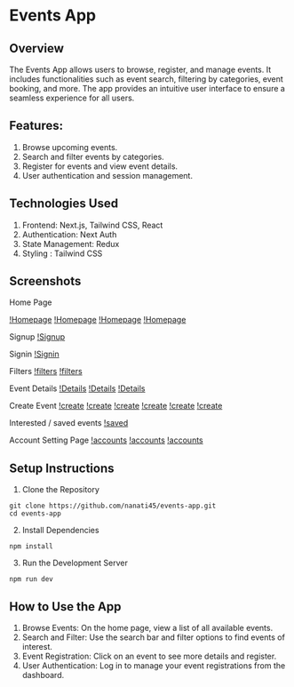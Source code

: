 # Events App

## Overview

The Events App allows users to browse, register, and manage events. It includes functionalities such as event search, filtering by categories, event booking, and more. The app provides an intuitive user interface to ensure a seamless experience for all users.

## Features:

1. Browse upcoming events.
2. Search and filter events by categories.
3. Register for events and view event details.
4. User authentication and session management.

## Technologies Used

1. Frontend: Next.js, Tailwind CSS, React
2. Authentication: Next Auth
3. State Management: Redux
4. Styling : Tailwind CSS

## Screenshots

Home Page

[!Homepage](./assets/screenshots/h1.png)
[!Homepage](./assets/screenshots/h2.png)
[!Homepage](./assets/screenshots/h3.png)
[!Homepage](./assets/screenshots/h4.png)

Signup
[!Signup](./assets/screenshots/su.png)

Signin
[!Signin](./assets/screenshots/si.png)

Filters
[!filters](./assets/screenshots/f1.png)
[!filters](./assets/screenshots/f2.png)

Event Details
[!Details](./assets/screenshots/d1.png)
[!Details](./assets/screenshots/d2.png)
[!Details](./assets/screenshots/d3.png)

Create Event
[!create](./assets/screenshots/c1.png)
[!create](./assets/screenshots/c2.png)
[!create](./assets/screenshots/c3.png)
[!create](./assets/screenshots/c4.png)
[!create](./assets/screenshots/c42.png)
[!create](./assets/screenshots/c43.png)

Interested / saved events
[!saved](./assets/screenshots/i.png)

Account Setting Page
[!accounts](./assets/screenshots/a1.png)
[!accounts](./assets/screenshots/a2.png)
[!accounts](./assets/screenshots/a3.png)

## Setup Instructions

1. Clone the Repository

```
git clone https://github.com/nanati45/events-app.git
cd events-app
```

2. Install Dependencies

```
npm install
```

3. Run the Development Server

```
npm run dev
```

## How to Use the App

1. Browse Events: On the home page, view a list of all available events.
2. Search and Filter: Use the search bar and filter options to find events of interest.
3. Event Registration: Click on an event to see more details and register.
4. User Authentication: Log in to manage your event registrations from the dashboard.
